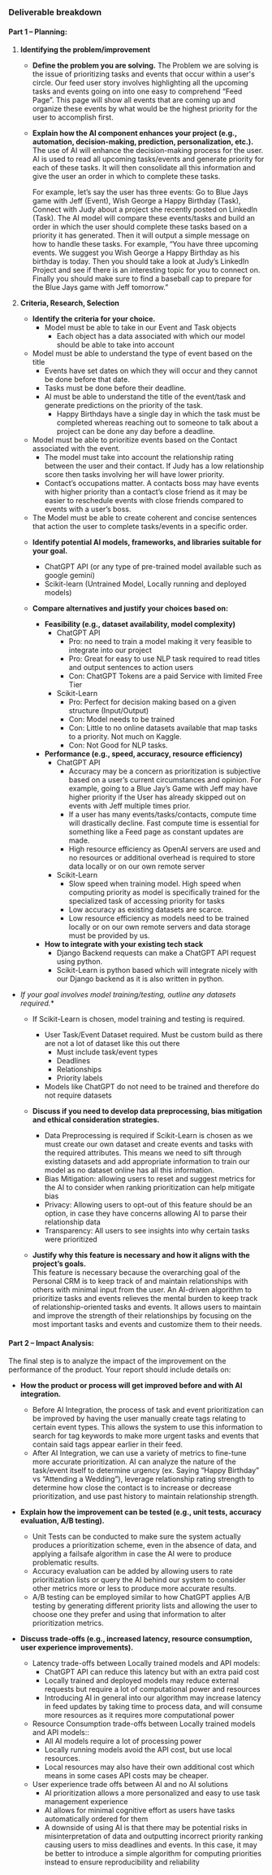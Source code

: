 ### **Deliverable breakdown**

#### **Part 1 – Planning:** 

1. **Identifying the problem/improvement**
   * **Define the problem you are solving.**
The Problem we are solving is the issue of prioritizing tasks and events that occur within a user's circle. Our feed user story involves highlighting all the upcoming tasks and events going on into one easy to comprehend “Feed Page”. This page will show all events that are coming up and organize these events by what would be the highest priority for the user to accomplish first.

   * **Explain how the AI component enhances your project (e.g., automation, decision-making, prediction, personalization, etc.).** 
     The use of AI will enhance the decision-making process for the user. AI is used to read all upcoming tasks/events and generate priority for each of these tasks. It will then consolidate all this information and give the user an order in which to complete these tasks.  
     
     For example, let’s say the user has three events: Go to Blue Jays game with Jeff (Event), Wish George a Happy Birthday (Task), Connect with Judy about a project she recently posted on LinkedIn (Task). The AI model will compare these events/tasks and build an order in which the user should complete these tasks based on a priority it has generated. Then it will output a simple message on how to handle these tasks. For example, “You have three upcoming events. We suggest you Wish George a Happy Birthday as his birthday is today. Then you should take a look at Judy’s LinkedIn Project and see if there is an interesting topic for you to connect on. Finally you should make sure to find a baseball cap to prepare for the Blue Jays game with Jeff tomorrow.”

2. **Criteria, Research, Selection**  
   * **Identify the criteria for your choice.** 
	   * Model must be able to take in our Event and Task objects
		   * Each object has a data associated with which our model should be able to take into account
	- Model must be able to understand the type of event based on the title
		- Events have set dates on which they will occur and they cannot be done before that date.
		- Tasks must be done before their deadline.
		- AI must be able to understand the title of the event/task and generate predictions on the priority of the task.
			- Happy Birthdays have a single day in which the task must be completed whereas reaching out to someone to talk about a project can be done any day before a deadline.
	- Model must be able to prioritize events based on the Contact associated with the event.
		- The model must take into account the relationship rating between the user and their contact. If Judy has a low relationship score then tasks involving her will have lower priority. 
		- Contact’s occupations matter. A contacts boss may have events with higher priority than a contact’s close friend as it may be easier to reschedule events with close friends compared to events with a user’s boss.
	- The Model must be able to create coherent and concise sentences that action the user to complete tasks/events in a specific order.

   * **Identify potential AI models, frameworks, and libraries suitable for your goal.** 
	   * ChatGPT API (or any type of pre-trained model available such as google gemini)
	   * Scikit-learn (Untrained Model, Locally running and deployed models)

   * **Compare alternatives and justify your choices based on:**   
     * **Feasibility (e.g., dataset availability, model complexity)** 
	     * ChatGPT API
		     * Pro: no need to train a model making it very feasible to integrate into our project
		     * Pro: Great for easy to use NLP task required to read titles and output sentences to action users
		     * Con: ChatGPT Tokens are a paid Service with limited Free Tier 
		 * Scikit-Learn
			 * Pro: Perfect for decision making based on a given structure (Input/Output)
			 * Con: Model needs to be trained
			 * Con: Little to no online datasets available that map tasks to a priority. Not much on Kaggle.
			 * Con: Not Good for NLP tasks.
     * **Performance (e.g., speed, accuracy, resource efficiency)** 
	     * ChatGPT API
		     * Accuracy may be a concern as prioritization is subjective based on a user’s current circumstances and opinion. For example, going to a Blue Jay’s Game with Jeff may have higher priority if the User has already skipped out on events with Jeff multiple times prior.
		     * If a user has many events/tasks/contacts, compute time will drastically decline. Fast compute time is essential for something like a Feed page as constant updates are made.
		     * High resource efficiency as OpenAI servers are used and no resources or additional overhead is required to store data locally or on our own remote server
		 * Scikit-Learn
			 * Slow speed when training model. High speed when computing priority as model is specifically trained for the specialized task of accessing priority for tasks
			 * Low accuracy as existing datasets are scarce.
			 * Low resource efficiency as models need to be trained locally or on our own remote servers and data storage must be provided by us.
     * **How to integrate with your existing tech stack**
	     * Django Backend requests can make a ChatGPT API request using python.
	     * Scikit-Learn is python based which will integrate nicely with our Django backend as it is also written in python.
 * *If your goal involves model training/testing, outline any datasets required.**
	 * If Scikit-Learn is chosen, model training and testing is required. 
		 * User Task/Event Dataset required. Must be custom build as there are not a lot of dataset like this out there
			 * Must include task/event types
			 * Deadlines
			 * Relationships 
			 * Priority labels
		 * Models like ChatGPT do not need to be trained and therefore do not require datasets

   * **Discuss if you need to develop data preprocessing, bias mitigation and ethical consideration strategies.**  
	   * Data Preprocessing is required if Scikit-Learn is chosen as we must create our own dataset and create events and tasks with the required attributes. This means we need to sift through existing datasets and add appropriate information to train our model as no dataset online has all this information.
	   * Bias Mitigation: allowing users to reset and suggest metrics for the AI to consider when ranking prioritization can help mitigate bias
	   * Privacy: Allowing users to opt-out of this feature should be an option, in case they have concerns allowing AI to parse their relationship data
	   * Transparency: All users to see insights into why certain tasks were prioritized

   * **Justify why this feature is necessary and how it aligns with the project’s goals.**   
    This feature is necessary because the overarching goal of the Personal CRM is to keep track of and maintain relationships with others with minimal input from the user. An AI-driven algorithm to prioritize tasks and events relieves the mental burden to keep track of relationship-oriented tasks and events. It allows users to maintain and improve the strength of their relationships by focusing on the most important tasks and events and customize them to their needs.

#### **Part 2 – Impact Analysis:** 

The final step is to analyze the impact of the improvement on the performance of the product. Your report should include details on: 

* **How the product or process will get improved before and with AI integration.**  
	* Before AI Integration, the process of task and event prioritization can be improved by having the user manually create tags relating to certain event types. This allows the system to use this information to search for tag keywords to make more urgent tasks and events that contain said tags appear earlier in their feed.
	* After AI Integration, we can use a variety of metrics to fine-tune more accurate prioritization. AI can analyze the nature of the task/event itself to determine urgency (ex. Saying “Happy Birthday” vs “Attending a Wedding”), leverage relationship rating strength to determine how close the contact is to increase or decrease prioritization, and use past history to maintain relationship strength.

* **Explain how the improvement can be tested (e.g., unit tests, accuracy evaluation, A/B testing).** 
	* Unit Tests can be conducted to make sure the system actually produces a prioritization scheme, even in the absence of data, and applying a failsafe algorithm in case the AI were to produce problematic results.
	* Accuracy evaluation can be added by allowing users to rate prioritization lists or query the AI behind our system to consider other metrics more or less to produce more accurate results.
	* A/B testing can be employed similar to how ChatGPT applies A/B testing by generating different priority lists and allowing the user to choose one they prefer and using that information to alter prioritization metrics.

* **Discuss trade-offs (e.g., increased latency, resource consumption, user experience improvements).**  
	* Latency trade-offs between Locally trained models and API models:
		* ChatGPT API can reduce this latency but with an extra paid cost
		* Locally trained and deployed models may reduce external requests but require a lot of computational power and resources
		* Introducing AI in general into our algorithm may increase latency in feed updates by taking time to process data, and will consume more resources as it requires more computational power
	* Resource Consumption trade-offs between Locally trained models and API models::
		* All AI models require a lot of processing power
		* Locally running models avoid the API cost, but use local resources.
		* Local resources may also have their own additional cost which means in some cases API costs may be cheaper.
	* User experience trade offs between AI and no AI solutions
		* AI prioritization allows a more personalized and easy to use task management experience
		* AI allows for minimal cognitive effort as users have tasks automatically ordered for them
		* A downside of using AI is that there may be potential risks in misinterpretation of data and outputting incorrect priority ranking causing users to miss deadlines and events. In this case, it may be better to introduce a simple algorithm for computing priorities instead to ensure reproducibility and reliability
